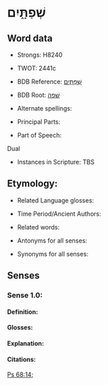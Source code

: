 # שְׁפַתָּ֑יִם

<!-- Status: S2="NeedsEdits" -->
<!-- Lexica used for edits:   -->

## Word data

* Strongs: H8240

* TWOT: 2441c

* BDB Reference: [שְׁפַתָּ֑יִם](rc://en/bdb/dict/v.fe.ad)

* BDB Root: [שׁפה](rc://en/bdb/dict/v.fe.aa)

* Alternate spellings:

* Principal Parts:

* Part of Speech:

Dual

* Instances in Scripture: TBS

## Etymology:

* Related Language glosses:

* Time Period/Ancient Authors:

* Related words:

* Antonyms for all senses:

* Synonyms for all senses:

## Senses

### Sense 1.0:

#### Definition:

#### Glosses:



#### Explanation:

#### Citations:

[Ps 68:14](rc://he/uhb/book/psa/68/14); 

